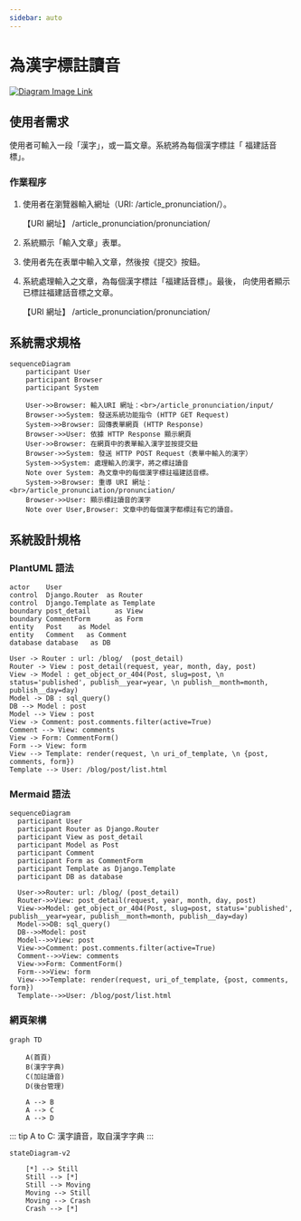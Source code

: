 ```yaml
---
sidebar: auto
---
```


<!-- markdownlint-disable MD024 MD033 MD043 -->

# 為漢字標註讀音

[![Diagram Image Link](https://tinyurl.com/2bkmhu6x)](https://tinyurl.com/2bkmhu6x)<!--![Diagram Image Link](d100_fn001.puml)-->

## 使用者需求

使用者可輸入一段「漢字」，或一篇文章。系統將為每個漢字標註「
福建話音標」。

### 作業程序

1. 使用者在瀏覽器輸入網址（URI: /article_pronunciation/）。

   【URI 網址】 /article_pronunciation/pronunciation/

2. 系統顯示「輸入文章」表單。

3. 使用者先在表單中輸入文章，然後按《提交》按鈕。

4. 系統處理輸入之文章，為每個漢字標註「福建話音標」。最後，
   向使用者顯示已標註福建話音標之文章。

   【URI 網址】 /article_pronunciation/pronunciation/

## 系統需求規格

```mermaid
sequenceDiagram
    participant User
    participant Browser
    participant System

    User->>Browser: 輸入URI 網址：<br>/article_pronunciation/input/
    Browser->>System: 發送系統功能指令 (HTTP GET Request)
    System->>Browser: 回傳表單網頁 (HTTP Response)
    Browser->>User: 依據 HTTP Response 顯示網頁
    User->>Browser: 在網頁中的表單輸入漢字並按提交鈕
    Browser->>System: 發送 HTTP POST Request（表單中輸入的漢字）
    System->>System: 處理輸入的漢字，將之標註讀音
    Note over System: 為文章中的每個漢字標註福建話音標。
    System->>Browser: 重導 URI 網址：<br>/article_pronunciation/pronunciation/
    Browser->>User: 顯示標註讀音的漢字
    Note over User,Browser: 文章中的每個漢字都標註有它的讀音。
```

## 系統設計規格

<!-- ![Entity-Control-Boundary Sequence Diagram](/d100_URS/imgs/d100_fn001.png) -->

<!-- <center> -->
<!--   <img src="/d100_URS/imgs/d100_fn001.png" alt="Hero image" width="600" height="400"> -->
<!-- </center> -->

### PlantUML 語法

```plantuml
actor    User
control  Django.Router  as Router
control  Django.Template as Template
boundary post_detail      as View
boundary CommentForm      as Form
entity   Post    as Model
entity   Comment   as Comment
database database   as DB

User -> Router : url: /blog/  (post_detail)
Router -> View : post_detail(request, year, month, day, post)
View -> Model : get_object_or_404(Post, slug=post, \n status='published', publish__year=year, \n publish__month=month, publish__day=day)
Model -> DB : sql_query()
DB --> Model : post
Model --> View : post
View -> Comment: post.comments.filter(active=True)
Comment --> View: comments
View -> Form: CommentForm()
Form --> View: form
View --> Template: render(request, \n uri_of_template, \n {post, comments, form})
Template --> User: /blog/post/list.html
```

### Mermaid 語法

<mermaid />

```mermaid
sequenceDiagram
  participant User
  participant Router as Django.Router
  participant View as post_detail
  participant Model as Post
  participant Comment
  participant Form as CommentForm
  participant Template as Django.Template
  participant DB as database

  User->>Router: url: /blog/ (post_detail)
  Router->>View: post_detail(request, year, month, day, post)
  View->>Model: get_object_or_404(Post, slug=post, status='published', publish__year=year, publish__month=month, publish__day=day)
  Model->>DB: sql_query()
  DB-->>Model: post
  Model-->>View: post
  View->>Comment: post.comments.filter(active=True)
  Comment-->>View: comments
  View->>Form: CommentForm()
  Form-->>View: form
  View-->>Template: render(request, uri_of_template, {post, comments, form})
  Template-->>User: /blog/post/list.html
```

### 網頁架構

<mermaid />

```mermaid
graph TD

    A(首頁)
    B(漢字字典)
    C(加註讀音)
    D(後台管理)

    A --> B
    A --> C
    A --> D
```

::: tip A to C: 漢字讀音，取自漢字字典 :::

<mermaid />

```mermaid
stateDiagram-v2

    [*] --> Still
    Still --> [*]
    Still --> Moving
    Moving --> Still
    Moving --> Crash
    Crash --> [*]
```
